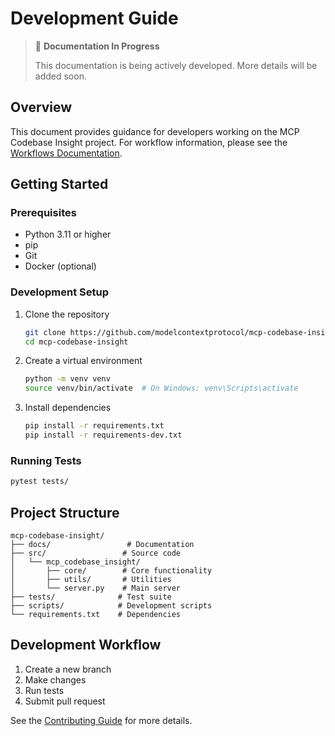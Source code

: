 # Development Guide

> 🚧 **Documentation In Progress**
> 
> This documentation is being actively developed. More details will be added soon.

## Overview

This document provides guidance for developers working on the MCP Codebase Insight project. For workflow information, please see the [Workflows Documentation](../workflows/README.md).

## Getting Started

### Prerequisites
- Python 3.11 or higher
- pip
- Git
- Docker (optional)

### Development Setup
1. Clone the repository
   ```bash
   git clone https://github.com/modelcontextprotocol/mcp-codebase-insight.git
   cd mcp-codebase-insight
   ```

2. Create a virtual environment
   ```bash
   python -m venv venv
   source venv/bin/activate  # On Windows: venv\Scripts\activate
   ```

3. Install dependencies
   ```bash
   pip install -r requirements.txt
   pip install -r requirements-dev.txt
   ```

### Running Tests
```bash
pytest tests/
```

## Project Structure

```
mcp-codebase-insight/
├── docs/                 # Documentation
├── src/                 # Source code
│   └── mcp_codebase_insight/
│       ├── core/        # Core functionality
│       ├── utils/       # Utilities
│       └── server.py    # Main server
├── tests/              # Test suite
├── scripts/            # Development scripts
└── requirements.txt    # Dependencies
```

## Development Workflow

1. Create a new branch
2. Make changes
3. Run tests
4. Submit pull request

See the [Contributing Guide](../../CONTRIBUTING.md) for more details. 